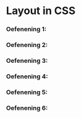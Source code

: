 # Layout in CSS

### Oefenening 1:

### Oefenening 2:

### Oefenening 3:

### Oefenening 4:

### Oefenening 5:

### Oefenening 6:
